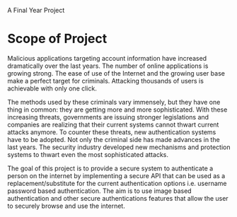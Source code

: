 A Final Year Project
# Scope of Project

Malicious applications targeting account information have increased dramatically over the last years. The number of online applications is growing strong. The ease of use of the Internet and the growing user base make a perfect target for criminals. Attacking thousands of users is achievable with only one click.

The methods used by these criminals vary immensely, but they have one thing in common: they are getting more and more sophisticated. With these increasing threats, governments are issuing stronger legislations and companies are realizing that their current systems cannot thwart current attacks anymore. To counter these threats, new authentication systems have to be adopted. Not only the criminal side has made advances in the last years. The security industry developed new mechanisms and protection systems to thwart even the most sophisticated attacks.

The goal of this project is to provide a secure system to authenticate a person on the internet by implementing a secure API that can be used as a replacement/substitute for the current authentication options i.e. username password based authentication. The aim is to use image based authentication and other secure authentications features that allow the user to securely browse and use the internet.
